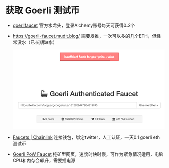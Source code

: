 # 获取 Goerli 测试币

* [goerlifaucet](https://goerlifaucet.com) 官方水龙头，登录Alchemy账号每天可获得0.2个

* https://goerli-faucet.mudit.blog/  需要发推，一次可以多的几个ETH，但经常没水（已长期缺水）
  
    ![](https://raw.githubusercontent.com/amandakelake/picgo-images/master/images/202301131736741.png)

* [Faucets | Chainlink](https://faucets.chain.link/) 连接钱包，绑定twitter，人工认证，一天0.1 goerli eth 测试币

* [Goerli PoW Faucet](https://goerli-faucet.pk910.de/) 挖矿型网页，速度时快时慢，可作为紧急情况适用，电脑CPU和内存会飙升，需要插电源
